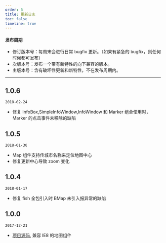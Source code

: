 ```yaml
---
order: 5
title: 更新日志
toc: false
timeline: true
---
```


#### 发布周期

* 修订版本号：每周末会进行日常 bugfix 更新。（如果有紧急的 bugfix，则任何时候都可发布）
* 次版本号：发布一个带有新特性的向下兼容的版本。
* 主版本号：含有破坏性更新和新特性，不在发布周期内。

---

## 1.0.6

`2018-02-24`

* 修复 InfoBox,SimpleInfoWindow,InfoWindow 和 Marker 组合使用时，Marker 的点击事件未移除的缺陷

## 1.0.5

`2018-01-30`

* Map 组件支持传城市名称来定位地图中心
* 修复更新中心导致 zoom 变化

## 1.0.4

`2018-01-17`

* 修复 fish 全包引入时 BMap 未引入报异常的缺陷

## 1.0.0

`2017-12-21`

* [项目源码](http://git.sdp.nd/component-h5/nd-tile-map), 兼容 IE8 的地图组件

